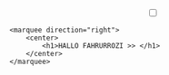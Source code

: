 <!DOCTYPE html>
<html lang="en">
<head>
    <meta charset="UTF-8">
    <meta name="viewport" content="width=device-width, initial-scale=1.0">
    <title>Document</title>
    <link rel="stylesheet" href="LATIHAN.css">
</head>
<body>
    <center>
        <input type="checkbox" name="" id="">
    </center>
    <div></div>
    

    <marquee direction="right">
        <center>
            <h1>HALLO FAHRURROZI >> </h1>
        </center>
    </marquee>
</body>
</html>
